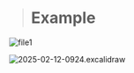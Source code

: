 
> # Example

![file1](/file/test.excalidraw)


![2025-02-12-0924.excalidraw](file/2025-02-12-0924.excalidraw)
